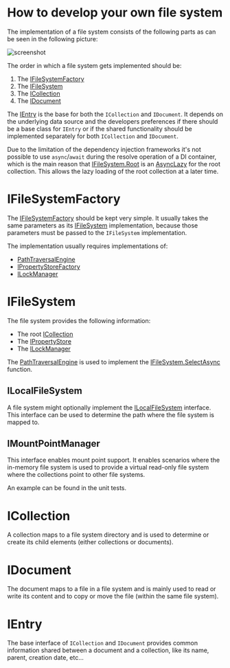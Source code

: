 # How to develop your own file system

The implementation of a file system consists of the following parts as can be seen in the following picture:

![screenshot](~/images/overview-filesystem.png)

The order in which a file system gets implemented should be:

1. The [IFileSystemFactory](xref:FubarDev.WebDavServer.FileSystem.IFileSystemFactory)
2. The [IFileSystem](xref:FubarDev.WebDavServer.FileSystem.IFileSystem)
3. The [ICollection](xref:FubarDev.WebDavServer.FileSystem.ICollection)
4. The [IDocument](xref:FubarDev.WebDavServer.FileSystem.IDocument)

The [IEntry](xref:FubarDev.WebDavServer.FileSystem.IEntry) is the base for both the `ICollection` and `IDocument`. It depends on the underlying data source and the developers preferences if there should be a base class for `IEntry` or if the shared functionality should be implemented separately for both `ICollection` and `IDocument`.

Due to the limitation of the dependency injection frameworks it's not possible to use `async`/`await` during the resolve operation of a DI container, which is the main reason that [IFileSystem.Root](xref:FubarDev.WebDavServer.FileSystem.IFileSystem.Root) is an [AsyncLazy<T>](xref:FubarDev.WebDavServer.AsyncLazy`1) for the root collection. This allows the lazy loading of the root collection at a later time.

# IFileSystemFactory

The [IFileSystemFactory](xref:FubarDev.WebDavServer.FileSystem.IFileSystemFactory) should be kept very simple. It usually takes the same parameters as its [IFileSystem](xref:FubarDev.WebDavServer.FileSystem.IFileSystem) implementation, because those parameters must be passed to the `IFileSystem` implementation.

The implementation usually requires implementations of:

* [PathTraversalEngine](xref:FubarDev.WebDavServer.FileSystem.PathTraversalEngine)
* [IPropertyStoreFactory](xref:FubarDev.WebDavServer.Props.Store.IPropertyStoreFactory)
* [ILockManager](xref:FubarDev.WebDavServer.Locking.ILockManager)

# IFileSystem

The file system provides the following information:

* The root [ICollection](xref:FubarDev.WebDavServer.FileSystem.ICollection)
* The [IPropertyStore](xref:FubarDev.WebDavServer.Props.Store.IPropertyStore)
* The [ILockManager](xref:FubarDev.WebDavServer.Locking.ILockManager)

The [PathTraversalEngine](xref:FubarDev.WebDavServer.FileSystem.PathTraversalEngine) is used to implement the [IFileSystem.SelectAsync](xref:FubarDev.WebDavServer.FileSystem.IFileSystem.SelectAsync*) function.

## ILocalFileSystem

A file system might optionally implement the [ILocalFileSystem](xref:FubarDev.WebDavServer.FileSystem.ILocalFileSystem) interface. This interface can be used to determine the path where the file system is mapped to.

## IMountPointManager

This interface enables mount point support. It enables scenarios where the in-memory file system is used to provide a virtual read-only file system where the collections point to other file systems.

An example can be found in the unit tests.

# ICollection

A collection maps to a file system directory and is used to determine or create its child elements (either collections or documents).

# IDocument

The document maps to a file in a file system and is mainly used to read or write its content and to copy or move the file (within the same file system).

# IEntry

The base interface of `ICollection` and `IDocument` provides common information shared between a document and a collection, like its name, parent, creation date, etc...
